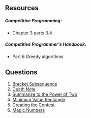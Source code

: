 ## Resources
##### Competitive Programming:
* Chapter 3 parts 3.4

##### Competitive Programmer's Handbook:
* Part 6 Greedy algorithms

## Questions
1. [Bracket Subsequence](https://codeforces.com/problemset/problem/1023/C)
2. [Death Note](https://codeforces.com/problemset/problem/1016/A)
3. [Summarize to the Power of Two](https://codeforces.com/problemset/problem/1005/C)
4. [Minimum Value Rectangle](https://codeforces.com/problemset/problem/1027/C)
5. [Creating the Contest](http://codeforces.com/contest/1029/problem/B)
6. [Magic Numbers](https://codeforces.com/problemset/problem/320/A)
